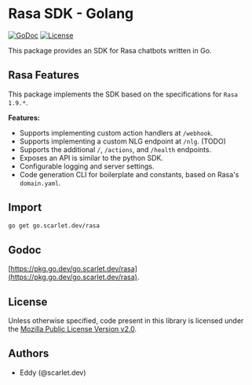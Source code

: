 # Rasa SDK - Golang

[![GoDoc](https://img.shields.io/badge/go-documentation-blue.svg?style=for-the-badge)](https://pkg.go.dev/go.scarlet.dev/rasa)
[![License](https://img.shields.io/github/license/scarlet-ai/rasa-sdk-go?style=for-the-badge)](https://https://www.mozilla.org/en-US/MPL/2.0/)

This package provides an SDK for Rasa chatbots written in Go.

## Rasa Features

This package implements the SDK based on the specifications for `Rasa 1.9.*`.

**Features:**

* Supports implementing custom action handlers at `/webhook`.
* Supports implementing a custom NLG endpoint at `/nlg`. (TODO)
* Supports the additional `/`, `/actions`, and `/health` endpoints.
* Exposes an API is similar to the python SDK.
* Configurable logging and server settings.
* Code generation CLI for boilerplate and constants, based on Rasa's
  `domain.yaml`.  

## Import

```bash
go get go.scarlet.dev/rasa
```

## Godoc

[https://pkg.go.dev/go.scarlet.dev/rasa](https://pkg.go.dev/go.scarlet.dev/rasa).

## License

Unless otherwise specified, code present in this library is licensed under the
[Mozilla Public License Version v2.0](https://www.mozilla.org/en-US/MPL/2.0/ "MPL v2.0").

## Authors

* Eddy (@scarlet.dev)
